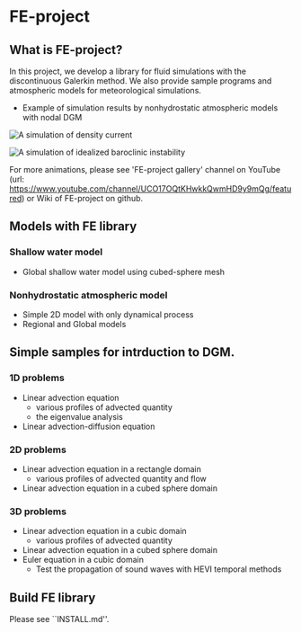 # FE-project 

## What is FE-project?
In this project, we develop a library for fluid simulations with the discontinuous Galerkin method. 
We also provide sample programs and atmospheric models for meteorological simulations. 

- Example of simulation results by nonhydrostatic atmospheric models with nodal DGM

![A simulation of density current](https://github.com/ywkawai/FE-project/wiki/gallery/atm_nonhydro2d/density_current/density_current.gif)

![A simulation of idealized baroclinic instability](https://github.com/ywkawai/FE-project/wiki/gallery/atm_nonhydro3d/baroc_wave/BarocWave.gif)

 For more animations, please see 'FE-project gallery' channel on YouTube (url: https://www.youtube.com/channel/UCO17OQtKHwkkQwmHD9y9mQg/featured) or Wiki of FE-project on github. 


## Models with FE library
### Shallow water model
- Global shallow water model using cubed-sphere mesh

### Nonhydrostatic atmospheric model
- Simple 2D model with only dynamical process
- Regional and Global models

## Simple samples for intrduction to DGM. 
### 1D problems 
  - Linear advection equation
    - various profiles of advected quantity
    - the eigenvalue analysis
  - Linear advection-diffusion equation

### 2D problems 
  - Linear advection equation in a rectangle domain
    - various profiles of advected quantity and flow
  - Linear advection equation in a cubed sphere domain

### 3D problems 
  - Linear advection equation in a cubic domain
    - various profiles of advected quantity
  - Linear advection equation in a cubed sphere domain
  - Euler equation in a cubic domain
    - Test the propagation of sound waves with HEVI temporal methods

## Build FE library
Please see ``INSTALL.md''.  


